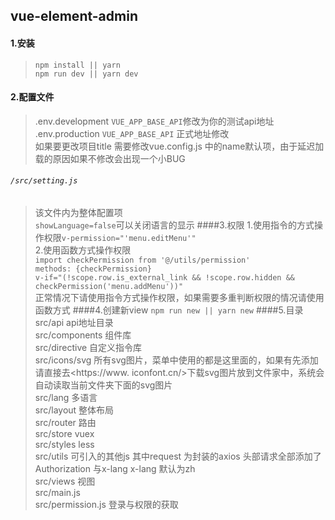 ## vue-element-admin
#### 1.安装
>`npm install || yarn`   
`npm run dev || yarn dev`
#### 2.配置文件
>.env.development `VUE_APP_BASE_API`修改为你的测试api地址  
.env.production  `VUE_APP_BASE_API` 正式地址修改  
如果要更改项目title 需要修改vue.config.js 中的name默认项，由于延迟加载的原因如果不修改会出现一个小BUG
###### `/src/setting.js`  
>该文件内为整体配置项  
`showLanguage=false`可以关闭语言的显示
####3.权限
>1.使用指令的方式操作权限`v-permission="'menu.editMenu'"`  
2.使用函数方式操作权限  
`import checkPermission from '@/utils/permission'`  
`methods: {checkPermission}`  
`v-if="(!scope.row.is_external_link && !scope.row.hidden && checkPermission('menu.addMenu'))"`  
正常情况下请使用指令方式操作权限，如果需要多重判断权限的情况请使用函数方式
####4.创建新view
>`npm run new || yarn new`
####5.目录　
>src/api api地址目录  
src/components 组件库  
src/directive 自定义指令库  
src/icons/svg 所有svg图片，菜单中使用的都是这里面的，如果有先添加请直接去<https://www. iconfont.cn/>下载svg图片放到文件家中，系统会自动读取当前文件夹下面的svg图片  
src/lang 多语言  
src/layout 整体布局  
src/router 路由  
src/store vuex   
src/styles less  
src/utils 可引入的其他js 其中request 为封装的axios 头部请求全部添加了Authorization 与x-lang  x-lang 默认为zh  
src/views 视图  
src/main.js  
src/permission.js 登录与权限的获取  

